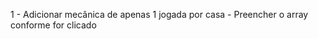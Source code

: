 1 - Adicionar mecânica de apenas 1 jogada por casa
    - Preencher o array conforme for clicado
    